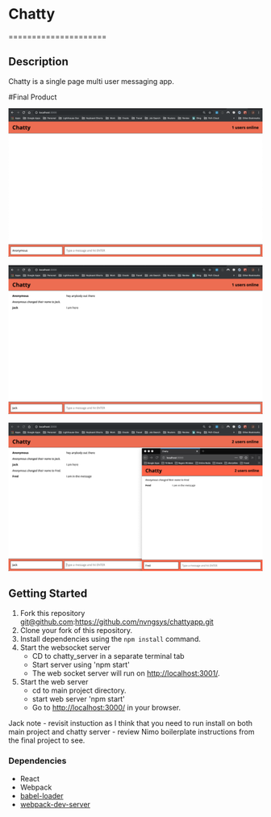 # Chatty
=====================

## Description
Chatty is a single page multi user messaging app. 


#Final Product

![Home Page](/docs/chattyapp_1.png)

![Messages Page](/docs/chattyapp_2.png)

![Multi User Image](/docs/chattyapp_3.png)



## Getting Started

1. Fork this repository
     git@github.com:https://github.com/nvngsys/chattyapp.git
2. Clone your fork of this repository.
3. Install dependencies using the `npm install` command.
4. Start the websocket server 
    - CD to chatty_server in a separate terminal tab
    - Start server using 'npm start' 
    - The web socket server will run on <http://localhost:3001/>.
5. Start the web server 
    - cd to main project directory.
    - start web server 'npm start' 
    - Go to <http://localhost:3000/> in your browser.

Jack note  - revisit instuction as I think that you need to run install on both main project and chatty server - review Nimo boilerplate instructions 
from the final project to see.

### Dependencies

* React
* Webpack
* [babel-loader](https://github.com/babel/babel-loader)
* [webpack-dev-server](https://github.com/webpack/webpack-dev-server)
